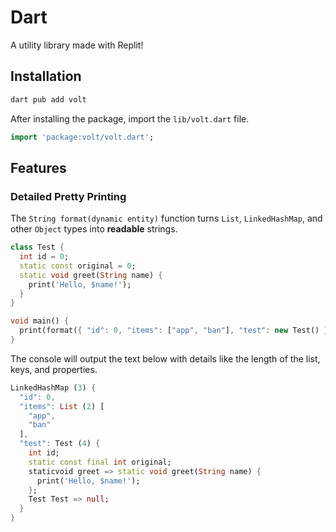 # Dart

A utility library made with Replit!

## Installation

```sh
dart pub add volt
```

After installing the package, import the `lib/volt.dart` file. 

```dart
import 'package:volt/volt.dart';
```

## Features

### Detailed Pretty Printing

The `String format(dynamic entity)` function turns `List`, `LinkedHashMap`, and other `Object` types into **readable** strings. 

```dart
class Test {
  int id = 0;
  static const original = 0;
  static void greet(String name) {
    print('Hello, $name!');
  }
}

void main() {
  print(format({ "id": 0, "items": ["app", "ban"], "test": new Test() }));
}
```

The console will output the text below with details like the length of the list, keys, and properties. 

```dart
LinkedHashMap (3) {
  "id": 0,
  "items": List (2) [
    "app",
    "ban"
  ],
  "test": Test (4) {
    int id;
    static const final int original;
    staticvoid greet => static void greet(String name) {
      print('Hello, $name!');
    };
    Test Test => null;
  }
}
```